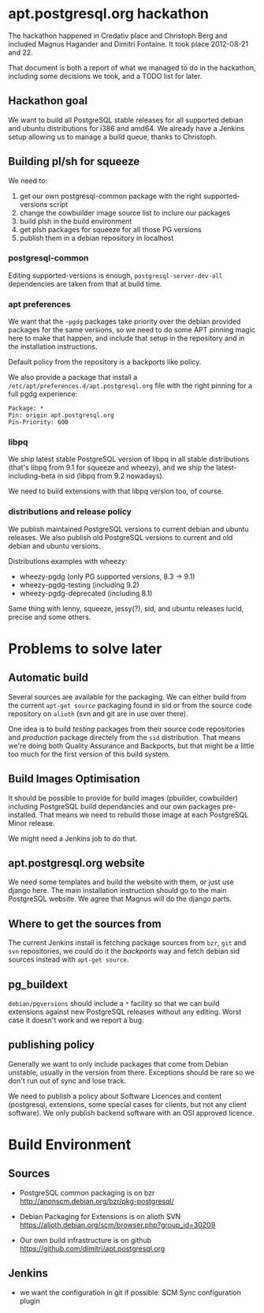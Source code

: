 # apt.postgresql.org hackathon

The hackathon happened in Credativ place and Christoph Berg and included
Magnus Hagander and Dimitri Fontaine. It took place 2012-08-21 and 22.

That document is both a report of what we managed to do in the hackathon,
including some decisions we took, and a TODO list for later.

## Hackathon goal

We want to build all PostgreSQL stable releases for all supported debian and
ubuntu distributions for i386 and amd64. We already have a Jenkins setup
allowing us to manage a build queue, thanks to Christoph.

## Building pl/sh for squeeze

We need to:

 1. get our own postgresql-common package with the right supported-versions script
 2. change the cowbuilder image source list to inclure our packages
 3. build plsh in the build environment
 4. get plsh packages for squeeze for all those PG versions
 5. publish them in a debian repository in localhost
 
### postgresql-common
 
Editing supported-versions is enough, `postgresql-server-dev-all`
dependencies are taken from that at build time.

### apt preferences

We want that the `~pgdg` packages take priority over the debian provided
packages for the same versions, so we need to do some APT pinning magic here
to make that happen, and include that setup in the repository and in the
installation instructions.

Default policy from the repository is a backports like policy.

We also provide a package that install a
`/etc/apt/preferences.d/apt.postgresql.org` file with the right pinning for
a full pgdg experience:

    Package: *
    Pin: origin apt.postgresql.org
    Pin-Priority: 600

### libpq

We ship latest stable PostgreSQL version of libpq in all stable
distributions (that's libpq from 9.1 for squeeze and wheezy), and we ship
the latest-including-beta in sid (libpq from 9.2 nowadays).

We need to build extensions with that libpq version too, of course.

### distributions and release policy

We publish maintained PostgreSQL versions to current debian and ubuntu
releases. We also publish old PostgreSQL versions to current and old debian
and ubuntu versions.

Distributions examples with wheezy:

 - wheezy-pgdg               (only PG supported versions, 8.3 -> 9.1)
 - wheezy-pgdg-testing       (including 9.2)
 - wheezy-pgdg-deprecated    (including 8.1)

Same thing with lenny, squeeze, jessy(?), sid, and ubuntu releases lucid,
precise and some others.

# Problems to solve later

## Automatic build

Several sources are available for the packaging. We can either build from
the current `apt-get source` packaging found in sid or from the source code
repository on `alioth` (svn and git are in use over there).

One idea is to build *testing* packages from their source code repositories
and *production* package directely from the `sid` distribution. That means
we're doing both Quality Assurance and Backports, but that might be a little
too much for the first version of this build system.

## Build Images Optimisation

It should be possible to provide for build images (pbuilder, cowbuilder)
including PostgreSQL build dependancies and our own packages pre-installed.
That means we need to rebuild those image at each PostgreSQL Minor release.

We might need a Jenkins job to do that.

## apt.postgresql.org website

We need some templates and build the website with them, or just use django
here. The main installation instruction should go to the main PostgreSQL
website. We agree that Magnus will do the django parts.

## Where to get the sources from

The current Jenkins install is fetching package sources from `bzr`, `git`
and `svn` repositories, we could do it the *backports* way and fetch debian
sid sources instead with `apt-get source`.

## pg_buildext

`debian/pgversions` should include a `*` facility so that we can build
extensions against new PostgreSQL releases without any editing. Worst case
it doesn't work and we report a bug.

## publishing policy

Generally we want to only include packages that come from Debian unstable,
usually in the version from there. Exceptions should be rare so we don't run
out of sync and lose track.

We need to publish a policy about Software Licences and content (postgresql,
extensions, some special cases for clients, but not any client software). We
only publish backend software with an OSI approved licence.

# Build Environment

## Sources

- PostgreSQL common packaging is on bzr
  http://anonscm.debian.org/bzr/pkg-postgresql/

- Debian Packaging for Extensions is on alioth SVN
  https://alioth.debian.org/scm/browser.php?group_id=30209

- Our own build infrastructure is on github
  https://github.com/dimitri/apt.postgresql.org

## Jenkins

- we want the configuration in git if possible: SCM Sync configuration plugin
